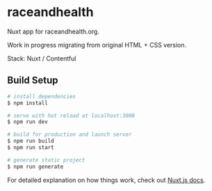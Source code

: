 # raceandhealth

Nuxt app for raceandhealth.org.

Work in progress migrating from original HTML + CSS version.

Stack: Nuxt / Contentful

## Build Setup

```bash
# install dependencies
$ npm install

# serve with hot reload at localhost:3000
$ npm run dev

# build for production and launch server
$ npm run build
$ npm run start

# generate static project
$ npm run generate
```

For detailed explanation on how things work, check out [Nuxt.js docs](https://nuxtjs.org).
